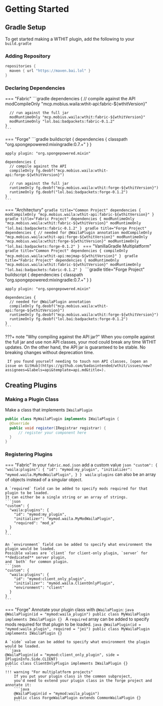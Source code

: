 # Getting Started

## Gradle Setup
To get started making a WTHIT plugin, add the following to your `build.gradle`

### Adding Repository
```groovy
repositories {
  maven { url "https://maven.bai.lol" }
}
```

### Declaring Dependencies
=== "Fabric"
    ```gradle
    dependencies {
      // compile against the API
      modCompileOnly "mcp.mobius.waila:wthit-api:fabric-${wthitVersion}"

      // run against the full jar
      modRuntimeOnly "mcp.mobius.waila:wthit:fabric-${wthitVersion}"
      modRuntimeOnly "lol.bai:badpackets:fabric-0.1.2"
    }
    ```
=== "Forge"
    ```gradle 
    buildscript {
      dependencies {
        classpath "org.spongepowered:mixingradle:0.7.+"
      }
    }

    apply plugin: "org.spongepowered.mixin"
    
    dependencies {
      // compile against the API
      compileOnly fg.deobf("mcp.mobius.waila:wthit-api:forge-${wthitVersion}")

      // run against the full jar
      runtimeOnly fg.deobf("mcp.mobius.waila:wthit:forge-${wthitVersion}")
      runtimeOnly fg.deobf("lol.bai:badpackets:forge-0.1.2")
    }
    ```
=== "Architectury"
    ```gradle title="Common Project"
    dependencies {
      modCompileOnly "mcp.mobius.waila:wthit-api:fabric-${wthitVersion}"
    }
    ```
    ```gradle title="Fabric Project"
    dependencies {
      modRuntimeOnly "mcp.mobius.waila:wthit:fabric-${wthitVersion}"
      modRuntimeOnly "lol.bai:badpackets:fabric-0.1.2"
    }
    ```
    ```gradle title="Forge Project"
    dependencies {
      // needed for @WailaPlugin annotation
      modCompileOnly "mcp.mobius.waila:wthit-api:forge-${wthitVersion}"
      modRuntimeOnly "mcp.mobius.waila:wthit:forge-${wthitVersion}"
      modRuntimeOnly "lol.bai:badpackets:forge-0.1.2"
    }
    ```
=== "VanillaGradle Multiplatform"
    ```gradle title="Common Project"
    dependencies {
      compileOnly "mcp.mobius.waila:wthit-api:mojmap-${wthitVersion}"
    }
    ```
    ```gradle title="Fabric Project"
    dependencies {
      modRuntimeOnly "mcp.mobius.waila:wthit:fabric-${wthitVersion}"
      modRuntimeOnly "lol.bai:badpackets:fabric-0.1.2"
    }
    ```
    ```gradle title="Forge Project"
    buildscript {
      dependencies {
        classpath "org.spongepowered:mixingradle:0.7.+"
      }
    }

    apply plugin: "org.spongepowered.mixin"
    
    dependencies {
      // needed for @WailaPlugin annotation
      compileOnly fg.deobf("mcp.mobius.waila:wthit-api:forge-${wthitVersion}")
      runtimeOnly fg.deobf("mcp.mobius.waila:wthit:forge-${wthitVersion}")
      runtimeOnly fg.deobf("lol.bai:badpackets:forge-0.1.2")
    }
    ```

???+ note "Why compiling against the API jar?"
     When you compile against the full jar and use non API classes, your mod could break any time WTHIT updates.
     On the other hand, the API jar is guaranteed to be stable. No breaking changes without deprecation time.

     If you found yourself needing to touch non API classes, [open an issue on GitHub](https://github.com/badasintended/wthit/issues/new?assignees=&labels=api&template=api.md&title=).


## Creating Plugins

### Making a Plugin Class
Make a class that implements `IWailaPlugin`
```java
public class MyWailaPlugin implements IWailaPlugin {
  @Override
  public void register(IRegistrar registrar) {
      // register your component here
  }
}
```


### Registering Plugins
=== "Fabric"
    In your `fabric.mod.json` add a custom value
    ```json
    "custom": {
      "waila:plugins": {
        "id": "mymod:my_plugin",
        "initializer": "mymod.waila.MyModWailaPlugin",
      }
    }
    ```
    `waila:plugins` can also be an array of objects instead of a singular object.    
    
    A `required` field can be added to specify mods required for that plugin to be loaded.
    It can either be a single string or an array of strings.
    ```json
    "custom": {
      "waila:plugins": {
        "id": "mymod:my_plugin",
        "initializer": "mymod.waila.MyModWailaPlugin",
        "required": "mod_a" 
      }
    }
    ```
    
    An `environment` field can be added to specify what environment the plugin would be loaded.
    Possible values are `client` for client-only plugin, `server` for **dedicated** server plugin,
    and `both` for common plugin.
    ```json
    "custom": {
      "waila:plugins": {
        "id": "mymod:client_only_plugin",
        "initializer": "mymod.waila.ClientOnlyPlugin",
        "environment": "client"
      }
    }
    ```

=== "Forge"
    Annotate your plugin class with `@WailaPlugin`:
    ```java
    @WailaPlugin(id = "mymod:waila_plugin")
    public class MyWailaPlugin implements IWailaPlugin {}
    ```
    A `required` array can be added to specify mods required for that plugin to be loaded.
    ```java
    @WailaPlugin(id = "mymod:waila_plugin", required = "jei")
    public class MyWailaPlugin implements IWailaPlugin {}
    ```

    A `side` value can be added to specify what environment the plugin would be loaded.
    ```java
    @WailaPlugin(id = "mymod:client_only_plugin", side = IPluginInfo.Side.CLIENT)
    public class ClientOnlyPlugin implements IWailaPlugin {}
    ```
    !!! warning "For multiplatform projects"
        If you put your plugin class in the common subproject,
        you'd need to extend your plugin class in the forge project and annotate it:
        ```java
        @WailaPlugin(id = "mymod:waila_plugin")
        public class ForgeWailaPlugin extends CommonWailaPlugin {}
        ```
